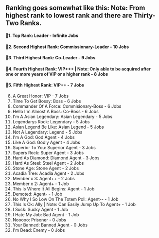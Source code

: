 ## Ranking goes somewhat like this: Note: From highest rank to lowest rank and there are Thirty-Two Ranks.
#### 🥇1. Top Rank: Leader - Infinite Jobs
#### 🥈2. Second Highest Rank: Commissionary-Leader - 10 Jobs
#### 🥉3. Third Highest Rank: Co-Leader - 9 Jobs
#### 🏅4. Fourth Highest Rank: VIP+++ | Note: Only able to be acquired after one or more years of VIP or a higher rank - 8 Jobs
#### 🏅5. Fifth Highest Rank: VIP++ - 7 Jobs
6. A Great Honor: VIP - 7 Jobs
7. Time To Get Bossy: Boss - 6 Jobs
8. Commander Of A Force: Commisionary-Boss - 6 Jobs
9. Hello I'm Almost A Boss: Co-Boss - 6 Jobs
10. I'm A Asian Legendary: Asian Legendary - 5 Jobs
11. Legendarys Rock: Legendary - 5 Jobs
12. Asian Legend Be Like: Asian Legend - 5 Jobs
13. Not A Legendary: Legend - 5 Jobs
14. I'm A God: God Agent - 4 Jobs
15. Like A God: Godly Agent - 4 Jobs
16. Superior To You: Superior Agent - 3 Jobs
17. Supers Rock: Super Agent - 3 Jobs
18. Hard As Diamond: Diamond Agent - 3 Jobs
19. Hard As Steel: Steel Agent - 2 Jobs
20. Stone Age: Stone Agent - 2 Jobs
21. Acadia Tree: Acadia Agent - 2 Jobs
22. Member x 3: Agent++ - 2 Jobs
23. Member x 2: Agent+ - 1 Job
24. This Is Where It All Begins: Agent - 1 Job
25. Demoted: Agent- - 1 Job
26. No Why I So Low On The Totem Poll: Agent-- - 1 Job
27. This Is Ok: Ally | Note: Can Easily Jump Up To Agent+ - 1 Job
28. I Suck: Sucky Agent - 1 Job
29. I Hate My Job: Bad Agent - 1 Job
30. Nooooo: Prisoner - 0 Jobs
31. Your Banned: Banned Agent - 0 Jobs
32. I'm Dead: Enemy - 0 Jobs
